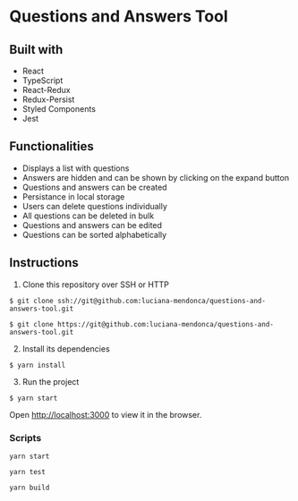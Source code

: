 # Questions and Answers Tool

## Built with

- React
- TypeScript
- React-Redux
- Redux-Persist
- Styled Components
- Jest

## Functionalities 

- Displays a list with questions
- Answers are hidden and can be shown by clicking on the expand button
- Questions and answers can be created
- Persistance in local storage
- Users can delete questions individually
- All questions can be deleted in bulk
- Questions and answers can be edited
- Questions can be sorted alphabetically


## Instructions

1. Clone this repository over SSH or HTTP

```
$ git clone ssh://git@github.com:luciana-mendonca/questions-and-answers-tool.git

```

```
$ git clone https://git@github.com:luciana-mendonca/questions-and-answers-tool.git
```

2. Install its dependencies

```
$ yarn install
```

3. Run the project

```
$ yarn start
```

Open [http://localhost:3000](http://localhost:3000) to view it in the browser.

### Scripts

```
yarn start
```

```
yarn test
```

```
yarn build
```
